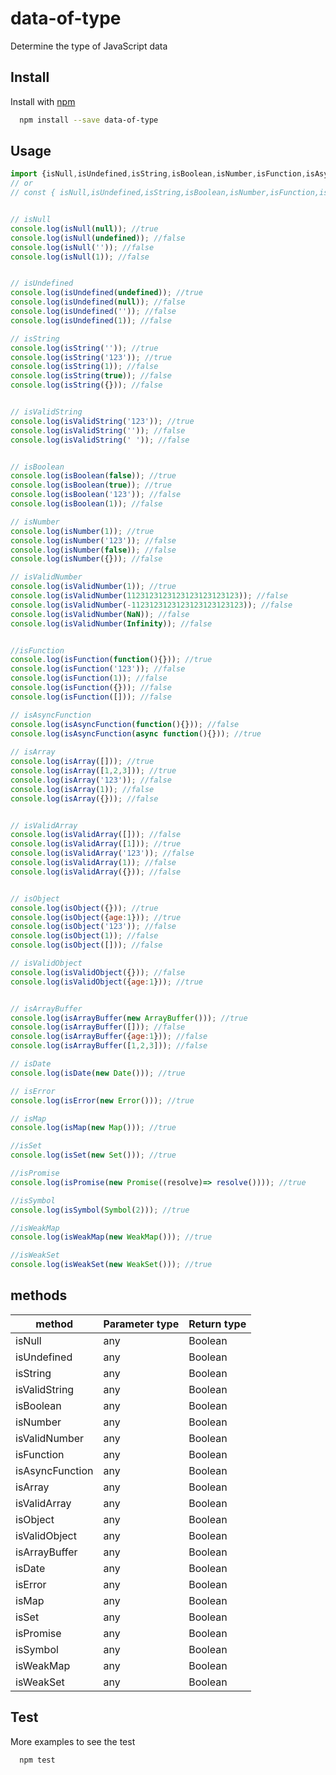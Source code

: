 # data-of-type
Determine the type of JavaScript data


## Install

Install with [npm](https://www.npmjs.com/package/data-of-type)

```sh
  npm install --save data-of-type
```


## Usage

```js
import {isNull,isUndefined,isString,isBoolean,isNumber,isFunction,isAsyncFunction,isArray,isObject,isArrayBuffer,isDate,isError,isMap, isSet, isPromise,isSymbol,isWeakMap, isWeakSet, isValidString, isValidNumber, isValidArray, isValidObject} from 'data-of-type';
// or
// const { isNull,isUndefined,isString,isBoolean,isNumber,isFunction,isAsyncFunction,isArray,isObject,isArrayBuffer,isDate,isError,isMap, isSet, isPromise,isSymbol,isWeakMap, isWeakSet, isValidString, isValidNumber, isValidArray, isValidObject } =  require('data-of-type');


// isNull
console.log(isNull(null)); //true
console.log(isNull(undefined)); //false
console.log(isNull('')); //false
console.log(isNull(1)); //false


// isUndefined
console.log(isUndefined(undefined)); //true
console.log(isUndefined(null)); //false
console.log(isUndefined('')); //false
console.log(isUndefined(1)); //false

// isString
console.log(isString('')); //true
console.log(isString('123')); //true
console.log(isString(1)); //false
console.log(isString(true)); //false
console.log(isString({})); //false


// isValidString
console.log(isValidString('123')); //true
console.log(isValidString('')); //false
console.log(isValidString(' ')); //false


// isBoolean
console.log(isBoolean(false)); //true
console.log(isBoolean(true)); //true
console.log(isBoolean('123')); //false
console.log(isBoolean(1)); //false

// isNumber
console.log(isNumber(1)); //true
console.log(isNumber('123')); //false
console.log(isNumber(false)); //false
console.log(isNumber({})); //false

// isValidNumber
console.log(isValidNumber(1)); //true
console.log(isValidNumber(1123123123123123123123123)); //false
console.log(isValidNumber(-1123123123123123123123123)); //false
console.log(isValidNumber(NaN)); //false
console.log(isValidNumber(Infinity)); //false


//isFunction
console.log(isFunction(function(){})); //true
console.log(isFunction('123')); //false
console.log(isFunction(1)); //false
console.log(isFunction({})); //false
console.log(isFunction([])); //false

// isAsyncFunction
console.log(isAsyncFunction(function(){})); //false
console.log(isAsyncFunction(async function(){})); //true
  
// isArray
console.log(isArray([])); //true
console.log(isArray([1,2,3])); //true
console.log(isArray('123')); //false
console.log(isArray(1)); //false
console.log(isArray({})); //false


// isValidArray
console.log(isValidArray([])); //false
console.log(isValidArray([1])); //true
console.log(isValidArray('123')); //false
console.log(isValidArray(1)); //false
console.log(isValidArray({})); //false


// isObject
console.log(isObject({})); //true
console.log(isObject({age:1})); //true
console.log(isObject('123')); //false
console.log(isObject(1)); //false
console.log(isObject([])); //false

// isValidObject
console.log(isValidObject({})); //false
console.log(isValidObject({age:1})); //true


// isArrayBuffer
console.log(isArrayBuffer(new ArrayBuffer())); //true
console.log(isArrayBuffer([])); //false
console.log(isArrayBuffer({age:1})); //false
console.log(isArrayBuffer([1,2,3])); //false

// isDate
console.log(isDate(new Date())); //true

// isError
console.log(isError(new Error())); //true

// isMap
console.log(isMap(new Map())); //true

//isSet
console.log(isSet(new Set())); //true

//isPromise
console.log(isPromise(new Promise((resolve)=> resolve()))); //true

//isSymbol
console.log(isSymbol(Symbol(2))); //true

//isWeakMap
console.log(isWeakMap(new WeakMap())); //true

//isWeakSet
console.log(isWeakSet(new WeakSet())); //true

```

## methods

| method | Parameter type | Return type |
| ------ | ------ | ------ |
| isNull | any | Boolean |
| isUndefined | any | Boolean |
| isString | any | Boolean |
| isValidString | any | Boolean |
| isBoolean | any | Boolean |
| isNumber | any | Boolean |
| isValidNumber | any | Boolean |
| isFunction | any | Boolean |
| isAsyncFunction | any | Boolean |
| isArray | any | Boolean |
| isValidArray | any | Boolean |
| isObject | any | Boolean |
| isValidObject | any | Boolean |
| isArrayBuffer | any | Boolean |
| isDate | any | Boolean |
| isError | any | Boolean |
| isMap | any | Boolean |
| isSet | any | Boolean |
| isPromise | any | Boolean |
| isSymbol | any | Boolean |
| isWeakMap | any | Boolean |
| isWeakSet | any | Boolean |


## Test
More examples to see the test
```sh
  npm test
```
